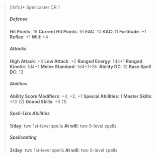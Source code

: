 > [!info]+ Spellcaster CR 1
> ##### Defense
> **Hit Points**: 16
> **Current Hit Points**: 16
> **EAC**: 10
> **KAC**: 11
> **Fortitude**: +1
> **Reflex**: +1
> **Will**: +4
> ##### Attacks
> **High Attack**: +4
> **Low Attack**: +2
> **Ranged Energy**: 1d4+1
> **Ranged Kinetic**: 1d4+1
> **Melee Standard**: 1d4+1+Str
> **Ability DC**: 12
> **Base Spell DC**: 13
> ##### Abilities
> **Ability Score Modifiers**: +4, +2, +1
> **Special Abilities**: 1
> **Master Skills**: +10 (2)
> **Goood Skills**: +5 (1)
> ##### Spell-Like Abilities
> **1/day**: two 1st-level spells
> **At will**: two 0-level spells
> ##### Spellcasting
> **3/day**: two 1st-level spells
> **At will**: two 0-level spells
